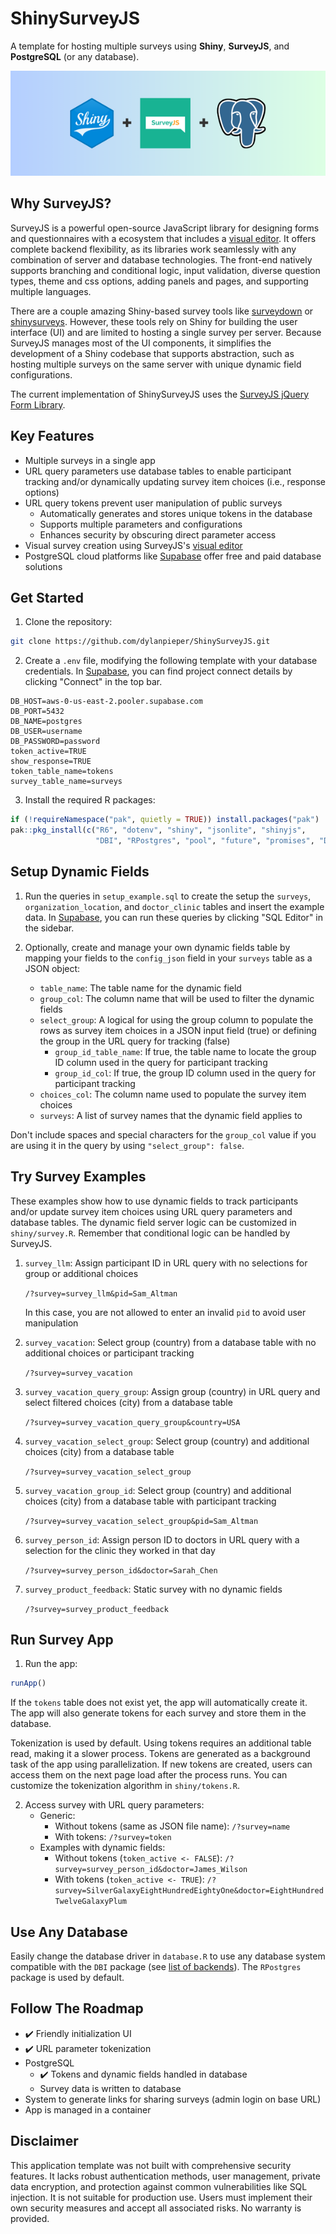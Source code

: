 # ShinySurveyJS

A template for hosting multiple surveys using **Shiny**, **SurveyJS**, and **PostgreSQL** (or any database).

![](ShinySurveyJS.png)

## Why SurveyJS?

SurveyJS is a powerful open-source JavaScript library for designing forms and questionnaires with a ecosystem that includes a [visual editor](https://surveyjs.io/create-free-survey). It offers complete backend flexibility, as its libraries work seamlessly with any combination of server and database technologies. The front-end natively supports branching and conditional logic, input validation, diverse question types, theme and css options, adding panels and pages, and supporting multiple languages.

There are a couple amazing Shiny-based survey tools like [surveydown](https://github.com/surveydown-dev/surveydown) or [shinysurveys](https://github.com/jdtrat/shinysurveys). However, these tools rely on Shiny for building the user interface (UI) and are limited to hosting a single survey per server. Because SurveyJS manages most of the UI components, it simplifies the development of a Shiny codebase that supports abstraction, such as hosting multiple surveys on the same server with unique dynamic field configurations.

The current implementation of ShinySurveyJS uses the [SurveyJS jQuery Form Library](https://www.npmjs.com/package/survey-jquery).

## Key Features

-   Multiple surveys in a single app
-   URL query parameters use database tables to enable participant tracking and/or dynamically updating survey item choices (i.e., response options)
-   URL query tokens prevent user manipulation of public surveys
    -   Automatically generates and stores unique tokens in the database
    -   Supports multiple parameters and configurations
    -   Enhances security by obscuring direct parameter access
-   Visual survey creation using SurveyJS's [visual editor](https://surveyjs.io/create-free-survey)
-   PostgreSQL cloud platforms like [Supabase](https://supabase.com/) offer free and paid database solutions

## Get Started

1.  Clone the repository:

``` bash
git clone https://github.com/dylanpieper/ShinySurveyJS.git
```

2.  Create a `.env` file, modifying the following template with your database credentials. In [Supabase](https://supabase.com/), you can find project connect details by clicking "Connect" in the top bar.

``` env
DB_HOST=aws-0-us-east-2.pooler.supabase.com
DB_PORT=5432
DB_NAME=postgres
DB_USER=username
DB_PASSWORD=password
token_active=TRUE
show_response=TRUE
token_table_name=tokens
survey_table_name=surveys
```

3.  Install the required R packages:

``` r
if (!requireNamespace("pak", quietly = TRUE)) install.packages("pak")
pak::pkg_install(c("R6", "dotenv", "shiny", "jsonlite", "shinyjs",
                   "DBI", "RPostgres", "pool", "future", "promises", "DT"))
```

## Setup Dynamic Fields

1.  Run the queries in `setup_example.sql` to create the setup the `surveys`, `organization_location`, and `doctor_clinic` tables and insert the example data. In [Supabase](https://supabase.com/), you can run these queries by clicking "SQL Editor" in the sidebar.

2.  Optionally, create and manage your own dynamic fields table by mapping your fields to the `config_json` field in your `surveys` table as a JSON object:

    -   `table_name`: The table name for the dynamic field
    -   `group_col`: The column name that will be used to filter the dynamic fields
    -   `select_group`: A logical for using the group column to populate the rows as survey item choices in a JSON input field (true) or defining the group in the URL query for tracking (false)
        -   `group_id_table_name`: If true, the table name to locate the group ID column used in the query for participant tracking
        -   `group_id_col`: If true, the group ID column used in the query for participant tracking
    -   `choices_col`: The column name used to populate the survey item choices
    -   `surveys`: A list of survey names that the dynamic field applies to

Don't include spaces and special characters for the `group_col` value if you are using it in the query by using `"select_group": false`.

## Try Survey Examples

These examples show how to use dynamic fields to track participants and/or update survey item choices using URL query parameters and database tables. The dynamic field server logic can be customized in `shiny/survey.R`. Remember that conditional logic can be handled by SurveyJS.

1.  `survey_llm`: Assign participant ID in URL query with no selections for group or additional choices

    `/?survey=survey_llm&pid=Sam_Altman`

    In this case, you are not allowed to enter an invalid `pid` to avoid user manipulation

2.  `survey_vacation`: Select group (country) from a database table with no additional choices or participant tracking

    `/?survey=survey_vacation`

3.  `survey_vacation_query_group`: Assign group (country) in URL query and select filtered choices (city) from a database table

    `/?survey=survey_vacation_query_group&country=USA`

4.  `survey_vacation_select_group`: Select group (country) and additional choices (city) from a database table

    `/?survey=survey_vacation_select_group`

5.  `survey_vacation_group_id`: Select group (country) and additional choices (city) from a database table with participant tracking

    `/?survey=survey_vacation_select_group&pid=Sam_Altman`

6.  `survey_person_id`: Assign person ID to doctors in URL query with a selection for the clinic they worked in that day

    `/?survey=survey_person_id&doctor=Sarah_Chen`

7.  `survey_product_feedback`: Static survey with no dynamic fields

    `/?survey=survey_product_feedback`

## Run Survey App

1.  Run the app:

``` r
runApp()
```

If the `tokens` table does not exist yet, the app will automatically create it. The app will also generate tokens for each survey and store them in the database.

Tokenization is used by default. Using tokens requires an additional table read, making it a slower process. Tokens are generated as a background task of the app using parallelization. If new tokens are created, users can access them on the next page load after the process runs. You can customize the tokenization algorithm in `shiny/tokens.R`.

2.  Access survey with URL query parameters:
    -   Generic:
        -   Without tokens (same as JSON file name): `/?survey=name`
        -   With tokens: `/?survey=token`
    -   Examples with dynamic fields:
        -   Without tokens (`token_active <- FALSE`): `/?survey=survey_person_id&doctor=James_Wilson`
        -   With tokens (`token_active <- TRUE`): `/?survey=SilverGalaxyEightHundredEightyOne&doctor=EightHundredTwelveGalaxyPlum`

## Use Any Database

Easily change the database driver in `database.R` to use any database system compatible with the `DBI` package (see [list of backends](https://github.com/r-dbi/backends#readme)). The `RPostgres` package is used by default.

## Follow The Roadmap

-   ✔️ Friendly initialization UI
-   ✔️ URL parameter tokenization
-   PostgreSQL
    -   ✔️ Tokens and dynamic fields handled in database
    -   Survey data is written to database
-   System to generate links for sharing surveys (admin login on base URL)
-   App is managed in a container

## Disclaimer

This application template was not built with comprehensive security features. It lacks robust authentication methods, user management, private data encryption, and protection against common vulnerabilities like SQL injection. It is not suitable for production use. Users must implement their own security measures and accept all associated risks. No warranty is provided.
